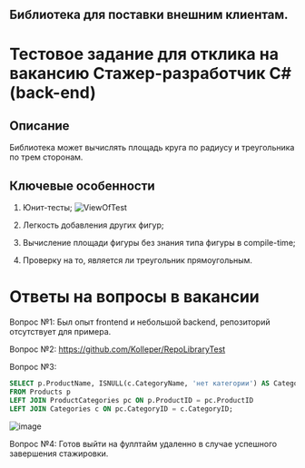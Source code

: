 ## Библиотека для поставки внешним клиентам.
# Тестовое задание для отклика на вакансию Cтажер-разработчик C# (back-end)

## Описание
Библиотека может вычислять площадь круга по радиусу и треугольника по трем сторонам.

## Ключевые особенности
1) Юнит-тесты;
![ViewOfTest](https://github.com/Kolleper/RepoLibraryTest/assets/61471977/49f36903-a597-4c0f-aaaf-7755a0b92dac)

3) Легкость добавления других фигур;
4) Вычисление площади фигуры без знания типа фигуры в compile-time;
5) Проверку на то, является ли треугольник прямоугольным.
# Ответы на вопросы в вакансии
Вопрос №1: Был опыт frontend и небольшой backend, репозиторий отсутствует для примера.

Вопрос №2: <https://github.com/Kolleper/RepoLibraryTest>

Вопрос №3: 
```sql 
SELECT p.ProductName, ISNULL(c.CategoryName, 'нет категории') AS CategoryName
FROM Products p
LEFT JOIN ProductCategories pc ON p.ProductID = pc.ProductID
LEFT JOIN Categories c ON pc.CategoryID = c.CategoryID;
```
![image](https://github.com/Kolleper/RepoLibraryTest/assets/61471977/446149f6-8004-4ca9-b024-5d6e791f28b4)

Вопрос №4: Готов выйти на фуллтайм удаленно в случае успешного завершения стажировки.


